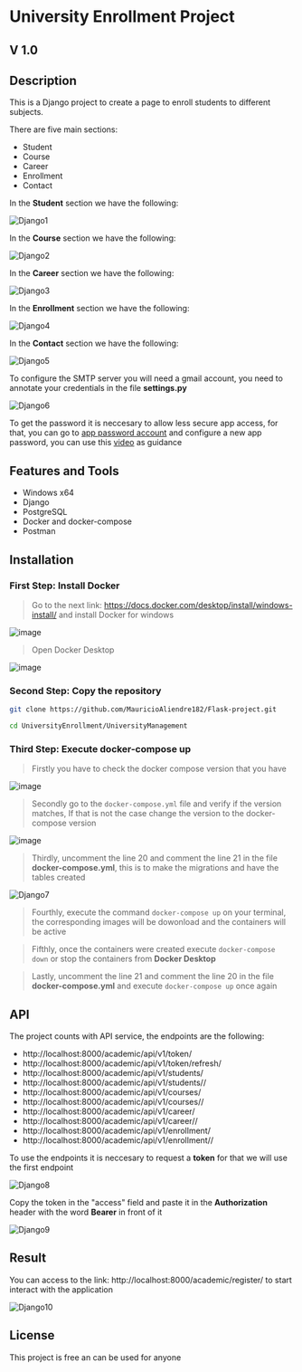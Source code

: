 # University Enrollment Project
## V 1.0

## Description
This is a Django project to create a page to enroll students to different subjects.

There are five main sections:

* Student
* Course
* Career
* Enrollment
* Contact

In the **Student** section we have the following:

![Django1](https://github.com/RodrigoValda/TestTitanWordpress/assets/86843637/3c69297e-86b0-4728-8eb7-4a56360eaed6)

In the **Course** section we have the following:

![Django2](https://github.com/RodrigoValda/TestTitanWordpress/assets/86843637/2571aa65-79c9-4407-afae-d945617b17ef)

In the **Career** section we have the following:

![Django3](https://github.com/RodrigoValda/TestTitanWordpress/assets/86843637/2c6f6c5b-af6f-40eb-adf6-5577709539ba)

In the **Enrollment** section we have the following:

![Django4](https://github.com/RodrigoValda/TestTitanWordpress/assets/86843637/d3856bea-9e0a-4a2e-99d5-71ed53cfe98e)

In the **Contact** section we have the following:

![Django5](https://github.com/RodrigoValda/TestTitanWordpress/assets/86843637/dd259950-06c3-49a1-bc30-e2fa25d679de)

To configure the SMTP server you will need a gmail account, you need to annotate your credentials in the file **settings.py** 

![Django6](https://github.com/RodrigoValda/TestTitanWordpress/assets/86843637/04f830d8-f00f-4203-8591-81bd9047182d)

To get the password it is neccesary to allow less secure app access, for that, you can go to [app password account](https://myaccount.google.com/u/0/apppasswords) and configure a new app password, you can use this [video](https://www.youtube.com/watch?v=Y_u5KIeXiVI) as guidance 

## Features and Tools
- Windows x64
- Django
- PostgreSQL
- Docker and docker-compose
- Postman

## Installation


### First Step: Install Docker
> Go to the next link: https://docs.docker.com/desktop/install/windows-install/ and install Docker for windows

![image](https://user-images.githubusercontent.com/86843637/208322964-ba2a4134-e02a-462c-be26-5408523e8b54.png)

> Open Docker Desktop

![image](https://user-images.githubusercontent.com/86843637/208489175-9bfed906-4b0f-408d-9f04-d01bfe514ce2.png)

### Second Step: Copy the repository

```bash
git clone https://github.com/MauricioAliendre182/Flask-project.git
```
```bash
cd UniversityEnrollment/UniversityManagement
```

### Third Step: Execute docker-compose up
> Firstly you have to check the docker compose version that you have

![image](https://user-images.githubusercontent.com/86843637/208323872-d7946d27-9505-4603-94cd-983c1c66b44a.png)

> Secondly go to the `docker-compose.yml` file and verify if the version matches, If that is not the case change the version to the docker-compose version

![image](https://user-images.githubusercontent.com/86843637/208324014-22ee7792-0c02-4099-8149-8c50c112e0ab.png)

> Thirdly, uncomment the line 20 and comment the line 21 in the file **docker-compose.yml**, this is to make the migrations and have the tables created

![Django7](https://github.com/RodrigoValda/TestTitanWordpress/assets/86843637/ca449968-14aa-421f-8aaa-e14bf784b2de)

> Fourthly, execute the command `docker-compose up` on your terminal, the corresponding images will be dowonload and the containers will be active

> Fifthly, once the containers were created execute `docker-compose down` or stop the containers from **Docker Desktop**

> Lastly, uncomment the line 21 and comment the line 20 in the file **docker-compose.yml** and execute `docker-compose up` once again


## API
The project counts with API service, the endpoints are the following:

* http://localhost:8000/academic/api/v1/token/
* http://localhost:8000/academic/api/v1/token/refresh/
* http://localhost:8000/academic/api/v1/students/
* http://localhost:8000/academic/api/v1/students/<pk>/
* http://localhost:8000/academic/api/v1/courses/
* http://localhost:8000/academic/api/v1/courses/<pk>/
* http://localhost:8000/academic/api/v1/career/
* http://localhost:8000/academic/api/v1/career/<pk>/
* http://localhost:8000/academic/api/v1/enrollment/
* http://localhost:8000/academic/api/v1/enrollment/<pk>/

To use the endpoints it is neccesary to request a **token** for that we will use the first endpoint

![Django8](https://github.com/RodrigoValda/TestTitanWordpress/assets/86843637/45c4d875-a0da-48e5-b7c9-7f8c2e4c8f90)

Copy the token in the "access" field and paste it in the **Authorization** header with the word **Bearer** in front of it

![Django9](https://github.com/RodrigoValda/TestTitanWordpress/assets/86843637/f0310bdf-4b8c-45cb-b8dc-e493b3b491af)


## Result
You can access to the link: http://localhost:8000/academic/register/ to start interact with the application

![Django10](https://github.com/RodrigoValda/TestTitanWordpress/assets/86843637/ec41af91-d11b-4ee9-88e4-7b98869444b4)

## License

This project is free an can be used for anyone
